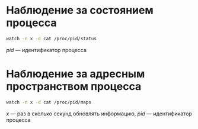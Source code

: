 # Наблюдение за состоянием процесса

```Bash
watch -n x -d cat /proc/pid/status
```

*pid* — идентификатор процесса

# Наблюдение за адресным пространством процесса

```Bash
watch -n x -d cat /proc/pid/maps
```

*x* — раз в сколько секунд обновлять информацию, *pid* — идентификатор процесса
